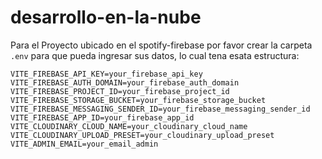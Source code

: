 # desarrollo-en-la-nube

Para el Proyecto ubicado en el spotify-firebase por favor crear la carpeta 
`.env` para que pueda ingresar sus datos, lo cual tena esata estructura:

```
VITE_FIREBASE_API_KEY=your_firebase_api_key
VITE_FIREBASE_AUTH_DOMAIN=your_firebase_auth_domain
VITE_FIREBASE_PROJECT_ID=your_firebase_project_id
VITE_FIREBASE_STORAGE_BUCKET=your_firebase_storage_bucket
VITE_FIREBASE_MESSAGING_SENDER_ID=your_firebase_messaging_sender_id
VITE_FIREBASE_APP_ID=your_firebase_app_id
VITE_CLOUDINARY_CLOUD_NAME=your_cloudinary_cloud_name
VITE_CLOUDINARY_UPLOAD_PRESET=your_cloudinary_upload_preset
VITE_ADMIN_EMAIL=your_email_admin
```
